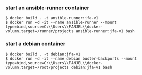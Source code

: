 ### start an ansible-runner container
```
$ docker build . -t ansible-runner:jfa-v1 
$ docker run -d -it --name ansible-runner --mount type=bind,source=C:\\Users\\FANJEL\\docker-volumn,target=/runner/projects ansible-runner:jfa-v1 bash
```

### start a debian container
```
$ docker build . -t debian:jfa-v1 
$ docker run -d -it --name debian buster-backports --mount type=bind,source=C:\\Users\\FANJEL\\docker-volumn,target=/root/projects debian:jfa-v1 bash
```